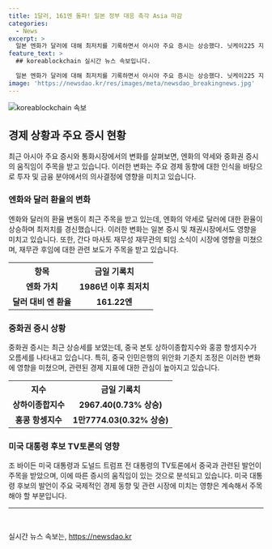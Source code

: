 ```yaml
---
title: 1달러, 161엔 돌파! 일본 정부 대응 촉각 Asia 마감
categories:
  - News
excerpt: >
  일본 엔화가 달러에 대해 최저치를 기록하면서 아시아 주요 증시는 상승했다. 닛케이225 지수는 미국 증시 상승에 힘입어 상승하며 채권시장의 장기금리와 외환시장의 엔 환율 상승 등으로 은행과 자동차 주식에 매수세가 나타났다. 또한, 중국과 홍콩 증시도 상승세를 보였는데, 중국 인민은행의 위안화 기준치 절상과 미국 대통령 후보 TV토론으로 인한 분위기 변화가 영향을 미쳤다.
feature_text: >
  ## koreablockchain 실시간 뉴스 속보입니다.

  일본 엔화가 달러에 대해 최저치를 기록하면서 아시아 주요 증시는 상승했다. 닛케이225 지수는 미국 증시 상승에 힘입어 상승하며 채권시장의 장기금리와 외환시장의 엔 환율 상승 등으로 은행과 자동차 주식에 매수세가 나타났다. 또한, 중국과 홍콩 증시도 상승세를 보였는데, 중국 인민은행의 위안화 기준치 절상과 미국 대통령 후보 TV토론으로 인한 분위기 변화가 영향을 미쳤다.
image: 'https://newsdao.kr/res/images/meta/newsdao_breakingnews.jpg'
---
```


<p><img src="https://newsdao.kr/res/images/meta/newsdao_breakingnews.jpg" alt="koreablockchain 속보" /></p>

<h2 data-ke-size="size26">경제 상황과 주요 증시 현황</h2>

<p data-ke-size="size16">최근 아시아 주요 증시와 통화시장에서의 변화를 살펴보면, 엔화의 약세와 중화권 증시의 움직임이 주목을 받고 있습니다. 이러한 변화는 주요 경제 동향에 대한 인식을 바탕으로 투자 및 금융 분야에서의 의사결정에 영향을 미치고 있습니다.</p>

<h3 data-ke-size="size21">엔화와 달러 환율의 변화</h3>

<p data-ke-size="size16">엔화와 달러의 환율 변동이 최근 주목을 받고 있는데, 엔화의 약세로 달러에 대한 환율이 상승하며 최저치를 경신했습니다. 이러한 변화는 일본 증시 및 채권시장에서도 영향을 미치고 있습니다. 또한, 간다 마사토 재무성 재무관의 퇴임 소식이 시장에 영향을 미쳤으며, 재무관 후임에 대한 관련 보도가 주목을 받고 있습니다.</p>

<table>
    <tr>
        <th>항목</th>
        <th>금일 기록치</th>
    </tr>
    <tr>
        <td style="text-align: center; height: 17px;"><b>엔화 가치</b></td>
        <td style="text-align: center; height: 17px;"><b>1986년 이후 최저치</b></td>
    </tr>
    <tr>
        <td style="text-align: center; height: 17px;"><b>달러 대비 엔 환율</b></td>
        <td style="text-align: center; height: 17px;"><b>161.22엔</b></td>
    </tr>
</table>

<h3 data-ke-size="size21">중화권 증시 상황</h3>

<p data-ke-size="size16">중화권 증시는 최근 상승세를 보였는데, 중국 본토 상하이종합지수와 홍콩 항셍지수가 오름세를 나타내고 있습니다. 특히, 중국 인민은행의 위안화 기준치 조정은 이러한 변화에 영향을 미쳤으며, 관련된 경제 지표에 대한 관심이 높아지고 있습니다.</p>

<table>
    <tr>
        <th>지수</th>
        <th>금일 기록치</th>
    </tr>
    <tr>
        <td style="text-align: center; height: 17px;"><b>상하이종합지수</b></td>
        <td style="text-align: center; height: 17px;"><b>2967.40(0.73% 상승)</b></td>
    </tr>
    <tr>
        <td style="text-align: center; height: 17px;"><b>홍콩 항셍지수</b></td>
        <td style="text-align: center; height: 17px;"><b>1만7774.03(0.32% 상승)</b></td>
    </tr>
</table>

<h3 data-ke-size="size21">미국 대통령 후보 TV토론의 영향</h3>

<p data-ke-size="size16">조 바이든 미국 대통령과 도널드 트럼프 전 대통령의 TV토론에서 중국과 관련된 발언이 주목을 받았으며, 이에 따른 증시의 움직임이 있는 것으로 분석되고 있습니다. 미국 대통령 후보의 발언이 주요 국제적인 경제 동향 및 관련 시장에 미치는 영향은 계속해서 주목해야 할 부분입니다.</p>

<hr>

<p data-ke-size="size16">&nbsp;</p>
실시간 뉴스 속보는, <a href="https://newsdao.kr" rel="dofollow">https://newsdao.kr</a>


